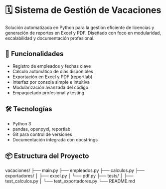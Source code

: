 # 🗓 Sistema de Gestión de Vacaciones

Solución automatizada en Python para la gestión eficiente de licencias y generación de reportes en Excel y PDF. Diseñado con foco en modularidad, escalabilidad y documentación profesional.

## 🚀 Funcionalidades
- Registro de empleados y fechas clave
- Cálculo automático de días disponibles
- Exportación en Excel y PDF (reportlab)
- Interfaz por consola simple e intuitiva
- Modularización avanzada del código
- Empaquetado profesional y testing

## 🛠 Tecnologías
- Python 3
- pandas, openpyxl, reportlab
- Git para control de versiones
- Documentación integrada con docstrings

## 📦 Estructura del Proyecto
vacaciones/
├── main.py
├── empleados.py
├── calculos.py
├── exportadores/
│   ├── excel.py
│   └── pdf.py
├── tests/
│   ├── test_calculos.py
│   └── test_exportadores.py
└── README.md
